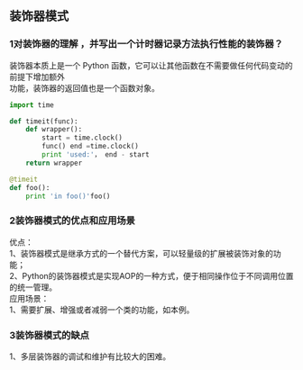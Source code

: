 ## 装饰器模式
### 1对装饰器的理解 ，并写出一个计时器记录方法执行性能的装饰器？
装饰器本质上是一个 Python 函数，它可以让其他函数在不需要做任何代码变动的前提下增加额外<br />
功能，装饰器的返回值也是一个函数对象。
```python
import time

def timeit(func):
    def wrapper():
        start = time.clock()
        func() end =time.clock()
        print 'used:'， end - start
    return wrapper

@timeit
def foo():
    print 'in foo()'foo()
```
### 2装饰器模式的优点和应用场景
优点：<br />
1、装饰器模式是继承方式的一个替代方案，可以轻量级的扩展被装饰对象的功能；<br />
2、Python的装饰器模式是实现AOP的一种方式，便于相同操作位于不同调用位置的统一管理。<br />
应用场景：<br />
1、需要扩展、增强或者减弱一个类的功能，如本例。
### 3装饰器模式的缺点
1、多层装饰器的调试和维护有比较大的困难。